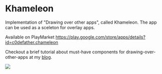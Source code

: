 # Khameleon
Implementation of "Drawing over other apps", called Khameleon. The app can be used as a sceleton for overlay apps.

Available on PlayMarket <a href="https://play.google.com/store/apps/details?id=c0defather.chameleon">https://play.google.com/store/apps/details?id=c0defather.chameleon</a>

Checkout a brief tutorial about must-have components for drawing-over-other-apps at my <a href="https://habrahabr.ru/users/kuanyshzhunussov/posts/">blog</a>.

<img src="https://habrastorage.org/webt/3n/xi/69/3nxi69xueydfnxypy2jhpxeg6mm.gif"/>
